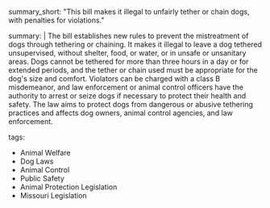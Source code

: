 summary_short: "This bill makes it illegal to unfairly tether or chain dogs, with penalties for violations."

summary: |
  The bill establishes new rules to prevent the mistreatment of dogs through tethering or chaining. It makes it illegal to leave a dog tethered unsupervised, without shelter, food, or water, or in unsafe or unsanitary areas. Dogs cannot be tethered for more than three hours in a day or for extended periods, and the tether or chain used must be appropriate for the dog's size and comfort. Violators can be charged with a class B misdemeanor, and law enforcement or animal control officers have the authority to arrest or seize dogs if necessary to protect their health and safety. The law aims to protect dogs from dangerous or abusive tethering practices and affects dog owners, animal control agencies, and law enforcement.

tags:
  - Animal Welfare
  - Dog Laws
  - Animal Control
  - Public Safety
  - Animal Protection Legislation
  - Missouri Legislation
